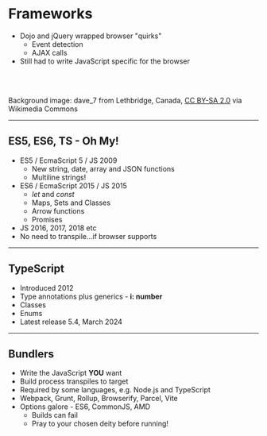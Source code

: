 # Frameworks

- Dojo and jQuery wrapped browser "quirks"
  - Event detection
  - AJAX calls
- Still had to write JavaScript specific for the browser

<br /><br/>

<p class="r-fit-text">Background image: dave_7 from Lethbridge, Canada, <a href=
"https://creativecommons.org/licenses/by-sa/2.0">CC BY-SA 2.0</a> via Wikimedia Commons</p>

---

## ES5, ES6, TS - Oh My!

- ES5 / EcmaScript 5 / JS 2009
  - New string, date, array and JSON functions
  - Multiline strings!
- ES6 / EcmaScript 2015 / JS 2015
  - _let_ and _const_
  - Maps, Sets and Classes
  - Arrow functions
  - Promises
- JS 2016, 2017, 2018 etc
- No need to transpile...if browser supports

---

## TypeScript

- Introduced 2012
- Type annotations plus generics - **i: number**
- Classes
- Enums
- Latest release 5.4, March 2024

---

## Bundlers

- Write the JavaScript **YOU** want
- Build process transpiles to target
- Required by some languages, e.g. Node.js and TypeScript
- Webpack, Grunt, Rollup, Browserify, Parcel, Vite
- Options galore - ES6, CommonJS, AMD
  - Builds can fail
  - Pray to your chosen deity before running!
